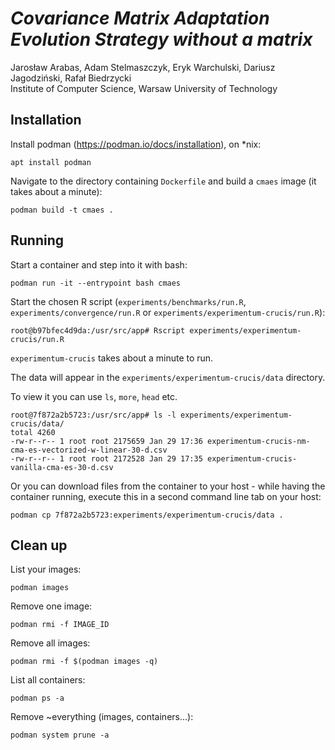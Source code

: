 # _Covariance Matrix Adaptation Evolution Strategy without a matrix_

Jarosław Arabas, Adam Stelmaszczyk, Eryk Warchulski, Dariusz Jagodziński, Rafał Biedrzycki  
Institute of Computer Science, Warsaw University of Technology

## Installation

Install podman (https://podman.io/docs/installation), on *nix:
```
apt install podman
```
Navigate to the directory containing `Dockerfile` and build a `cmaes` image (it takes about a minute):
```
podman build -t cmaes .
```

## Running

Start a container and step into it with bash:

```
podman run -it --entrypoint bash cmaes
```


Start the chosen R script (`experiments/benchmarks/run.R`, `experiments/convergence/run.R` or `experiments/experimentum-crucis/run.R`):

```
root@b97bfec4d9da:/usr/src/app# Rscript experiments/experimentum-crucis/run.R
```

`experimentum-crucis` takes about a minute to run.

The data will appear in the `experiments/experimentum-crucis/data` directory. 

To view it you can use `ls`, `more`, `head` etc.

```
root@7f872a2b5723:/usr/src/app# ls -l experiments/experimentum-crucis/data/
total 4260
-rw-r--r-- 1 root root 2175659 Jan 29 17:36 experimentum-crucis-nm-cma-es-vectorized-w-linear-30-d.csv
-rw-r--r-- 1 root root 2172528 Jan 29 17:35 experimentum-crucis-vanilla-cma-es-30-d.csv
```

Or you can download files from the container to your host - while having the container running, execute this in a second command line tab on your host:
```
podman cp 7f872a2b5723:experiments/experimentum-crucis/data .
```

## Clean up

List your images:
```
podman images
```

Remove one image:
```
podman rmi -f IMAGE_ID
```

Remove all images:
```
podman rmi -f $(podman images -q)
```

List all containers:
```
podman ps -a
```

Remove ~everything (images, containers...):
```
podman system prune -a
```
